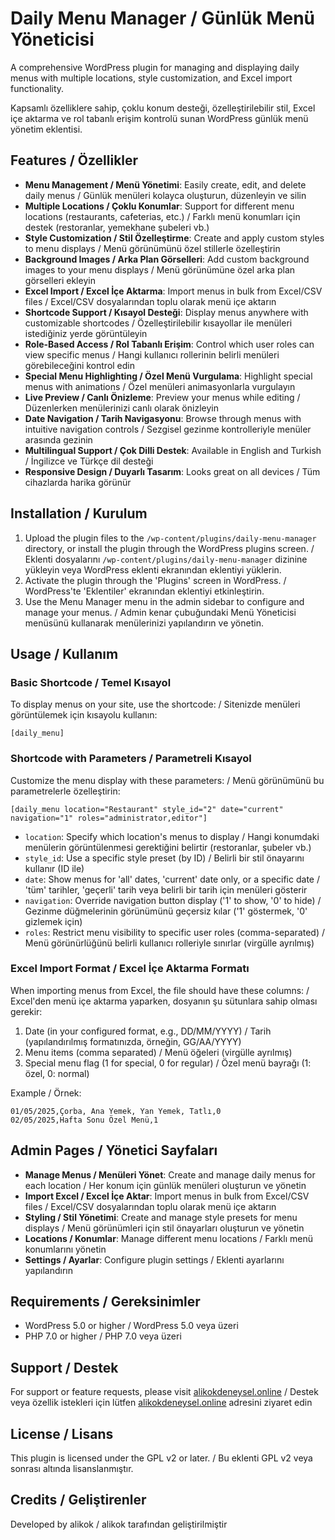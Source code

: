 # Daily Menu Manager / Günlük Menü Yöneticisi

A comprehensive WordPress plugin for managing and displaying daily menus with multiple locations, style customization, and Excel import functionality.

Kapsamlı özelliklere sahip, çoklu konum desteği, özelleştirilebilir stil, Excel içe aktarma ve rol tabanlı erişim kontrolü sunan WordPress günlük menü yönetim eklentisi.

## Features / Özellikler

- **Menu Management / Menü Yönetimi**: Easily create, edit, and delete daily menus / Günlük menüleri kolayca oluşturun, düzenleyin ve silin
- **Multiple Locations / Çoklu Konumlar**: Support for different menu locations (restaurants, cafeterias, etc.) / Farklı menü konumları için destek (restoranlar, yemekhane şubeleri vb.)
- **Style Customization / Stil Özelleştirme**: Create and apply custom styles to menu displays / Menü görünümünü özel stillerle özelleştirin
- **Background Images / Arka Plan Görselleri**: Add custom background images to your menu displays / Menü görünümüne özel arka plan görselleri ekleyin
- **Excel Import / Excel İçe Aktarma**: Import menus in bulk from Excel/CSV files / Excel/CSV dosyalarından toplu olarak menü içe aktarın
- **Shortcode Support / Kısayol Desteği**: Display menus anywhere with customizable shortcodes / Özelleştirilebilir kısayollar ile menüleri istediğiniz yerde görüntüleyin
- **Role-Based Access / Rol Tabanlı Erişim**: Control which user roles can view specific menus / Hangi kullanıcı rollerinin belirli menüleri görebileceğini kontrol edin
- **Special Menu Highlighting / Özel Menü Vurgulama**: Highlight special menus with animations / Özel menüleri animasyonlarla vurgulayın
- **Live Preview / Canlı Önizleme**: Preview your menus while editing / Düzenlerken menülerinizi canlı olarak önizleyin
- **Date Navigation / Tarih Navigasyonu**: Browse through menus with intuitive navigation controls / Sezgisel gezinme kontrolleriyle menüler arasında gezinin
- **Multilingual Support / Çok Dilli Destek**: Available in English and Turkish / İngilizce ve Türkçe dil desteği
- **Responsive Design / Duyarlı Tasarım**: Looks great on all devices / Tüm cihazlarda harika görünür

## Installation / Kurulum

1. Upload the plugin files to the `/wp-content/plugins/daily-menu-manager` directory, or install the plugin through the WordPress plugins screen. / Eklenti dosyalarını `/wp-content/plugins/daily-menu-manager` dizinine yükleyin veya WordPress eklenti ekranından eklentiyi yüklerin.
2. Activate the plugin through the 'Plugins' screen in WordPress. / WordPress'te 'Eklentiler' ekranından eklentiyi etkinleştirin.
3. Use the Menu Manager menu in the admin sidebar to configure and manage your menus. / Admin kenar çubuğundaki Menü Yöneticisi menüsünü kullanarak menülerinizi yapılandırın ve yönetin.

## Usage / Kullanım

### Basic Shortcode / Temel Kısayol

To display menus on your site, use the shortcode: / Sitenizde menüleri görüntülemek için kısayolu kullanın:

```
[daily_menu]
```

### Shortcode with Parameters / Parametreli Kısayol

Customize the menu display with these parameters: / Menü görünümünü bu parametrelerle özelleştirin:

```
[daily_menu location="Restaurant" style_id="2" date="current" navigation="1" roles="administrator,editor"]
```

- `location`: Specify which location's menus to display / Hangi konumdaki menülerin görüntülenmesi gerektiğini belirtir (restoranlar, şubeler vb.)
- `style_id`: Use a specific style preset (by ID) / Belirli bir stil önayarını kullanır (ID ile)
- `date`: Show menus for 'all' dates, 'current' date only, or a specific date / 'tüm' tarihler, 'geçerli' tarih veya belirli bir tarih için menüleri gösterir
- `navigation`: Override navigation button display ('1' to show, '0' to hide) / Gezinme düğmelerinin görünümünü geçersiz kılar ('1' göstermek, '0' gizlemek için)
- `roles`: Restrict menu visibility to specific user roles (comma-separated) / Menü görünürlüğünü belirli kullanıcı rolleriyle sınırlar (virgülle ayrılmış)

### Excel Import Format / Excel İçe Aktarma Formatı

When importing menus from Excel, the file should have these columns: / Excel'den menü içe aktarma yaparken, dosyanın şu sütunlara sahip olması gerekir:

1. Date (in your configured format, e.g., DD/MM/YYYY) / Tarih (yapılandırılmış formatınızda, örneğin, GG/AA/YYYY)
2. Menu items (comma separated) / Menü öğeleri (virgülle ayrılmış)
3. Special menu flag (1 for special, 0 for regular) / Özel menü bayrağı (1: özel, 0: normal)

Example / Örnek:
```
01/05/2025,Çorba, Ana Yemek, Yan Yemek, Tatlı,0
02/05/2025,Hafta Sonu Özel Menü,1
```

## Admin Pages / Yönetici Sayfaları

- **Manage Menus / Menüleri Yönet**: Create and manage daily menus for each location / Her konum için günlük menüleri oluşturun ve yönetin
- **Import Excel / Excel İçe Aktar**: Import menus in bulk from Excel/CSV files / Excel/CSV dosyalarından toplu olarak menü içe aktarın
- **Styling / Stil Yönetimi**: Create and manage style presets for menu displays / Menü görünümleri için stil önayarları oluşturun ve yönetin
- **Locations / Konumlar**: Manage different menu locations / Farklı menü konumlarını yönetin
- **Settings / Ayarlar**: Configure plugin settings / Eklenti ayarlarını yapılandırın

## Requirements / Gereksinimler

- WordPress 5.0 or higher / WordPress 5.0 veya üzeri
- PHP 7.0 or higher / PHP 7.0 veya üzeri

## Support / Destek

For support or feature requests, please visit [alikokdeneysel.online](alikokrtv@gmail.com) / Destek veya özellik istekleri için lütfen [alikokdeneysel.online](alikokrtv@gmail.com) adresini ziyaret edin

## License / Lisans

This plugin is licensed under the GPL v2 or later. / Bu eklenti GPL v2 veya sonrası altında lisanslanmıştır.

## Credits / Geliştirenler

Developed by alikok / alikok tarafından geliştirilmiştir
